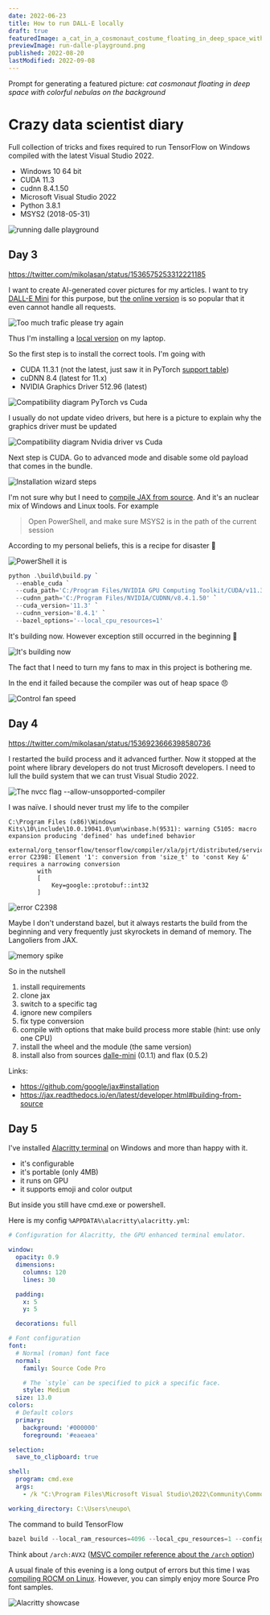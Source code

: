 ```yaml
---
date: 2022-06-23
title: How to run DALL-E locally
draft: true
featuredImage: a_cat_in_a_cosmonaut_costume_floating_in_deep_space_with_colorful_nebulas_on_the_background.png
previewImage: run-dalle-playground.png
published: 2022-08-20
lastModified: 2022-09-08
---
```


Prompt for generating a featured picture: _cat cosmonaut floating in deep space with colorful nebulas on the background_

# Crazy data scientist diary

Full collection of tricks and fixes required to run TensorFlow on Windows compiled with the latest Visual Studio 2022.

- Windows 10 64 bit
- CUDA 11.3
- cudnn 8.4.1.50
- Microsoft Visual Studio 2022
- Python 3.8.1
- MSYS2 (2018-05-31)

![running dalle playground](./run-dalle-playground.png)


## Day 3

https://twitter.com/mikolasan/status/1536575253312221185

I want to create AI-generated cover pictures for my articles. I want to try [DALL-E Mini](https://github.com/borisdayma/dalle-mini) for this purpose, but [the online version](https://www.craiyon.com/) is so popular that it even cannot handle all requests.

![Too much trafic please try again](./crazy-data-scientist-diary-day-3.png)

Thus I'm installing a [local version](https://github.com/saharmor/dalle-playground) on my laptop.

So the first step is to install the correct tools. I'm going with

- CUDA 11.3.1 (not the latest, just saw it in PyTorch [support table](https://pytorch.org/get-started/locally/))
- cuDNN 8.4 (latest for 11.x)
- NVIDIA Graphics Driver 512.96 (latest)

![Compatibility diagram PyTorch vs Cuda](./crazy-data-scientist-diary-day-3-2.png)

I usually do not update video drivers, but here is a picture to explain why the graphics driver must be updated

![Compatibility diagram Nvidia driver vs Cuda](./crazy-data-scientist-diary-day-3-3.png)

Next step is CUDA. Go to advanced mode and disable some old payload that comes in the bundle.

![Installation wizard steps](./crazy-data-scientist-diary-day-3-4.png)

I'm not sure why but I need to [compile JAX from source](https://jax.readthedocs.io/en/latest/developer.html#additional-notes-for-building-jaxlib-from-source-on-windows). And it's an nuclear mix of Windows and Linux tools. For example

> Open PowerShell, and make sure MSYS2 is in the path of the current session

According to my personal beliefs, this is a recipe for disaster 🙉

![PowerShell it is](./crazy-data-scientist-diary-day-3-5.png)

```powershell
python .\build\build.py `
  --enable_cuda `
  --cuda_path='C:/Program Files/NVIDIA GPU Computing Toolkit/CUDA/v11.3' `
  --cudnn_path='C:/Program Files/NVIDIA/CUDNN/v8.4.1.50' `
  --cuda_version='11.3' `
  --cudnn_version='8.4.1' `
  --bazel_options='--local_cpu_resources=1'
```

It's building now. However exception still occurred in the beginning 😬

![It's building now](./crazy-data-scientist-diary-day-3-6.png)

The fact that I need to turn my fans to max in this project is bothering me.

In the end it failed because the compiler was out of heap space 😠

![Control fan speed](./crazy-data-scientist-diary-day-3-7.png)



## Day 4

https://twitter.com/mikolasan/status/1536923666398580736

I restarted the build process and it advanced further. Now it stopped at the point where library developers do not trust Microsoft developers. I need to lull the build system that we can trust Visual Studio 2022.

![The nvcc flag `--allow-unsopported-compiler`](./crazy-data-scientist-diary-day-4.png)

I was naïve. I should never trust my life to the compiler

```
C:\Program Files (x86)\Windows Kits\10\include\10.0.19041.0\um\winbase.h(9531): warning C5105: macro expansion producing 'defined' has undefined behavior

external/org_tensorflow/tensorflow/compiler/xla/pjrt/distributed/service.cc(56): error C2398: Element '1': conversion from 'size_t' to 'const Key &' requires a narrowing conversion
        with
        [
            Key=google::protobuf::int32
        ]
```

![error C2398](./crazy-data-scientist-diary-day-4-2.png)

Maybe I don't understand bazel, but it always restarts the build from the beginning and very frequently just skyrockets in demand of memory. The Langoliers from JAX.

![memory spike](./crazy-data-scientist-diary-day-4-3.png)

So in the nutshell

1. install requirements
2. clone jax
3. switch to a specific tag
4. ignore new compilers
5. fix type conversion
6. compile with options that make build process more stable (hint: use only one CPU)
7. install the wheel and the module (the same version)
8. install also from sources [dalle-mini](https://github.com/borisdayma/dalle-mini) (0.1.1) and flax (0.5.2)

Links:

- https://github.com/google/jax#installation
- https://jax.readthedocs.io/en/latest/developer.html#building-from-source

## Day 5

I've installed [Alacritty terminal](https://github.com/alacritty/alacritty) on Windows and more than happy with it.

- it's configurable
- it's portable (only 4MB)
- it runs on GPU
- it supports emoji and color output

But inside you still have cmd.exe or powershell. 

Here is my config `%APPDATA%\alacritty\alacritty.yml`:

```yaml
# Configuration for Alacritty, the GPU enhanced terminal emulator.

window:
  opacity: 0.9
  dimensions:
    columns: 120
    lines: 30

  padding:
    x: 5
    y: 5

  decorations: full

# Font configuration
font:
  # Normal (roman) font face
  normal:
    family: Source Code Pro

    # The `style` can be specified to pick a specific face.
    style: Medium
  size: 13.0
colors:
  # Default colors
  primary:
    background: '#000000'
    foreground: '#eaeaea'

selection:
  save_to_clipboard: true

shell:
  program: cmd.exe
  args:
    - /k "C:\Program Files\Microsoft Visual Studio\2022\Community\Common7\Tools\VsDevCmd.bat"

working_directory: C:\Users\neupo\

```

The command to build TensorFlow

```powershell
bazel build --local_ram_resources=4096 --local_cpu_resources=1 --config=opt --config=cuda --copt=-nvcc_options=disable-warnings --define=no_tensorflow_py_deps=true //tensorflow/tools/pip_package:build_pip_package
```

Think about `/arch:AVX2` ([MSVC compiler reference about the `/arch` option](https://docs.microsoft.com/en-us/cpp/build/reference/arch-x64?view=msvc-170))


A usual finale of this evening is a long output of errors but this time I was [compiling ROCM on Linux](/blog/build-rocm-from-source). However, you can simply enjoy more Source Pro font samples.

![Alacritty showcase](./alacritty-showcase.png)